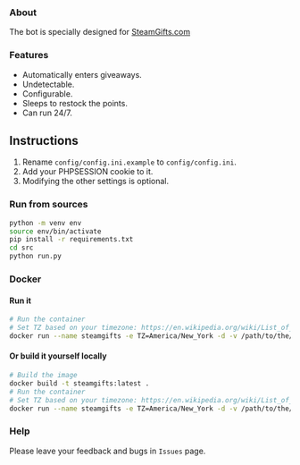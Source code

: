 ### About
The bot is specially designed for [SteamGifts.com](https://www.steamgifts.com/)

### Features
- Automatically enters giveaways.
- Undetectable.
- Сonfigurable.
- Sleeps to restock the points.
- Can run 24/7.


## Instructions
 1. Rename `config/config.ini.example` to `config/config.ini`. 
 2. Add your PHPSESSION cookie to it.
 3. Modifying the other settings is optional.

### Run from sources

```bash
python -m venv env
source env/bin/activate
pip install -r requirements.txt
cd src
python run.py
```

### Docker
#### Run it
```bash
# Run the container
# Set TZ based on your timezone: https://en.wikipedia.org/wiki/List_of_tz_database_time_zones
docker run --name steamgifts -e TZ=America/New_York -d -v /path/to/the/config/folder:/config mcinj/docker-steamgifts-bot:latest
```

#### Or build it yourself locally
```bash
# Build the image
docker build -t steamgifts:latest .
# Run the container
# Set TZ based on your timezone: https://en.wikipedia.org/wiki/List_of_tz_database_time_zones
docker run --name steamgifts -e TZ=America/New_York -d -v /path/to/the/config/folder:/config steamgifts:latest
```



### Help
Please leave your feedback and bugs in `Issues` page.
